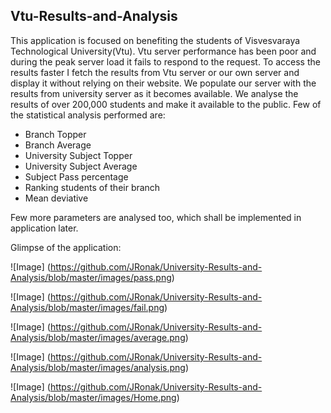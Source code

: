 ## Vtu-Results-and-Analysis
This application is focused on benefiting the students of Visvesvaraya Technological University(Vtu). Vtu server performance has been poor
 and during the peak server load it fails to respond to the request. To access the results faster I fetch the results from Vtu server or our own server and display it without relying on their website.
 We populate our server with the results from university server as it becomes available. We analyse the results of over 200,000 students and make it available to the public.
 Few of the statistical analysis performed are:

* Branch Topper
* Branch Average
* University Subject Topper
* University Subject Average
* Subject Pass percentage
* Ranking students of their branch
* Mean deviative

Few more parameters are analysed too, which shall be implemented in application later.

Glimpse of the application:

![Image]
(https://github.com/JRonak/University-Results-and-Analysis/blob/master/images/pass.png)

![Image]
(https://github.com/JRonak/University-Results-and-Analysis/blob/master/images/fail.png)

![Image]
(https://github.com/JRonak/University-Results-and-Analysis/blob/master/images/average.png)

![Image]
(https://github.com/JRonak/University-Results-and-Analysis/blob/master/images/analysis.png)

![Image]
(https://github.com/JRonak/University-Results-and-Analysis/blob/master/images/Home.png)
